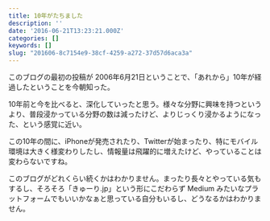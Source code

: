 ```yaml
---
title: 10年がたちました
description: ''
date: '2016-06-21T13:23:21.000Z'
categories: []
keywords: []
slug: "201606-8c7154e9-38cf-4259-a272-37d57d6aca3a"
---
```

このブログの最初の投稿が 2006年6月21日ということで、「あれから」10年が経過したということを今朝知った。

10年前と今を比べると、深化していったと思う。様々な分野に興味を持つというより、普段浸かっている分野の数は減ったけど、よりじっくり浸かるようになった、という感覚に近い。

この10年の間に、iPhoneが発売されたり、Twitterが始まったり、特にモバイル環境は大きく様変わりしたし、情報量は飛躍的に増えたけど、やっていることは変わらないですね。

このブログがどれくらい続くかはわかりません。まったり長々とやっている気もするし、そろそろ「きゅーり.jp」という形にこだわらず Medium みたいなプラットフォームでもいいかなぁと思っている自分もいるし、どうなるかはわかりません。